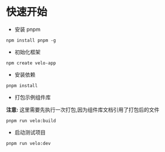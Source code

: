 # 快速开始

- 安装 pnpm

```
npm install pnpm -g
```

- 初始化框架

```
npm create velo-app
```

- 安装依赖

```
pnpm install
```

- 打包示例组件库

**注意:** 这里需要先执行一次打包,因为组件库文档引用了打包后的文件

```
pnpm run velo:build
```

- 启动测试项目

```
pnpm run velo:dev
```
